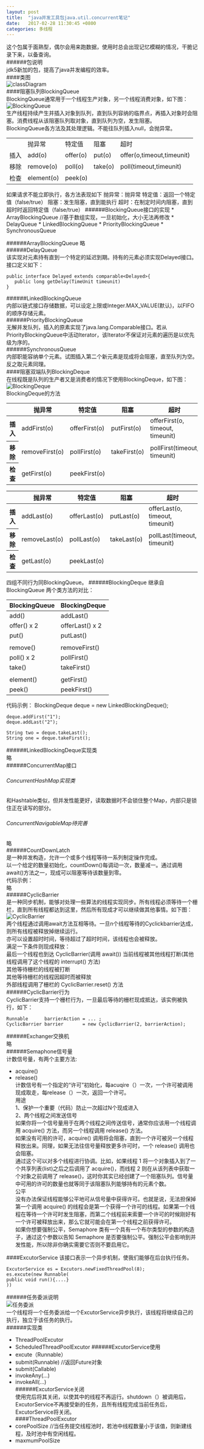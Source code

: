 ```yaml
---
layout: post
title:  "java并发工具包java.util.concurrent笔记"
date:   2017-02-28 11:30:45 +0800
categories: 多线程
---
```

这个包属于面熟型，偶尔会用来跑数据，使用时总会出现记忆模糊的情况，干脆记录下来，以备查询。  
######包说明  
jdk5新加的包，提高了java并发编程的效率。  
####类图  
  ![classDiagram](http://p9hbnobnq.bkt.clouddn.com/concurrentClassDiagram.jpg "classDiagram")  
####阻塞队列BlockingQueue  
BlockingQueue通常用于一个线程生产对象，另一个线程消费对象，如下图：  
![BlockingQueue](http://p9hbnobnq.bkt.clouddn.com/blockingqueue.png "BlockingQueue")  
生产线程持续产生并插入对象到队列，直到队列容纳的临界点，再插入对象时会阻塞。消费线程从该阻塞队列取对象，直到队列为空，发生阻塞。  
BlockingQueue各方法及其处理逻辑。不能往队列插入null，会抛异常。  
<table>
    <tr>
       <td></td>
        <td>抛异常</td>
        <td>特定值</td>
        <td>阻塞</td>
        <td>超时</td>
    </tr>
      <tr>
       <td>插入</td>
        <td>add(o)</td>
        <td>offer(o)</td>
        <td>put(o)</td>
        <td>offer(o,timeout,timeunit)</td>
    </tr>
    <tr>
       <td>移除</td>
        <td>remove(o)</td>
        <td>poll(o)</td>
        <td>take(o)</td>
        <td>poll(timeout,timeunit)</td>
    </tr>
    <tr>
       <td>检查</td>
        <td>element(o)</td>
        <td>peek(o)</td>
        <td></td>
        <td></td>
    </tr>
</table>  
如果请求不能立即执行，各方法表现如下    
抛异常：抛异常  
特定值：返回一个特定值（false/true）  
阻塞：发生阻塞，直到能执行  
超时：在制定时间内阻塞，直到超时时返回特定值（false/true）  
######BlockingQueue接口的实现  
* ArrayBlockingQueue  //基于数组实现，一旦初始化，大小无法再修改
* DelayQueue  
* LinkedBlockingQueue  
* PriorityBlockingQueue  
* SynchronousQueue  

######ArrayBlockingQueue 
略  
######DelayQueue  
该实现对元素持有直到一个特定的延迟到期。持有的元素必须实现Delayed接口。接口定义如下：  
    
    public interface Delayed extends comparable<Delayed>{    
       public long getDelay(TimeUnit timeunit)
    }
######LinkedBlockingQueue  
内部以链式接口存储数据，可以设定上限或Integer.MAX_VALUE(默认)，以FIFO的顺序存储元素。  
######PriorityBlockingQueue  
无解并发队列，插入的原素实现了java.lang.Comparable接口。若从PriorityBlockingQueue中活动Iterator，该Iterator不保证对元素的遍历是以优先级为序的。  
######SynchronousQueue  
内部职能容纳单个元素。试图插入第二个新元素是现成将会阻塞，直至队列为空。反之取元素同理。  
####阻塞双端队列BlockingDeque  
在线程既是队列的生产者又是消费者的情况下使用BlockingDeque，如下图：  
![BlockingDeque](http://p9hbnobnq.bkt.clouddn.com/BlockingDeque.png "BlockingDeque")   
BlockingDeque的方法  
 <table >
<tbody>
<tr>
<th ></th>
<th >抛异常</th>
<th >特定值</th>
<th >阻塞</th>
<th >超时</th>
</tr>
</tbody>
<tbody>
<tr>
<th >插入</th>
<td>addFirst(o)</td>
<td>offerFirst(o)</td>
<td>putFirst(o)</td>
<td>offerFirst(o, timeout, timeunit)</td>
</tr>
<tr>
<th >移除</th>
<td>removeFirst(o)</td>
<td>pollFirst(o)</td>
<td>takeFirst(o)</td>
<td>pollFirst(timeout, timeunit)</td>
</tr>
<tr><th >检查</th>
<td>getFirst(o)</td>
<td>peekFirst(o)</td>
<td>
</td>
<td>
</td>
</tr>
</tbody>
</table>  
<table >
<tbody>
<tr>
<th ></th>
<th >抛异常</th>
<th >特定值</th>
<th >阻塞</th>
<th >超时</th>
</tr>
</tbody>
<tbody>
<tr>
<th >插入</th>
<td>addLast(o)</td>
<td>offerLast(o)</td>
<td>putLast(o)</td>
<td>offerLast(o, timeout, timeunit)</td>
</tr>
<tr><th >移除</th>
<td>removeLast(o)</td>
<td>pollLast(o)</td>
<td>takeLast(o)</td>
<td>pollLast(timeout, timeunit)</td>
</tr>
<tr>
<th >检查</th>
<td>getLast(o)</td>
<td>peekLast(o)</td>
<td></td>
<td></td>
</tr>
</tbody>
</table>  
四组不同行为同BlockingQueue。
######BlockingDeque 继承自 BlockingQueue  
两个类方法的对比：  
<table>
<tbody>
<tr>
<th >BlockingQueue</th>
<th >BlockingDeque</th>
</tr>
</tbody>
<tbody>
<tr>
<td>add()</td>
<td>addLast()</td>
</tr>
<tr>
<td>offer() x 2</td>
<td>offerLast() x 2</td>
</tr>
<tr>
<td>put()</td>
<td>putLast()</td>
</tr>
<tr>
<td>
</td>
<td>
</td>
</tr>
<tr>
<td>remove()</td>
<td>removeFirst()</td>
</tr>
<tr>
<td>poll() x 2</td>
<td>pollFirst()</td>
</tr>
<tr>
<td>take()</td>
<td>takeFirst()</td>
</tr>
<tr>
<td>
</td>
<td>
</td>
</tr>
<tr>
<td>element()</td>
<td>getFirst()</td>
</tr>
<tr>
<td>peek()</td>
<td>peekFirst()</td>
</tr>
</tbody>
</table>  
代码示例：  
    BlockingDeque<String> deque = new LinkedBlockingDeque<String>();


    deque.addFirst("1");  
    deque.addLast("2");  
  
    String two = deque.takeLast();  
    String one = deque.takeFirst();    
######LinkedBlockingDeque实现类  
略  
######ConcurrentMap接口  
###### ConcurrentHashMap实现类  
和Hashtable类似，但并发性能更好，读取数据时不会锁住整个Map，内部只是锁住正在读写的部分。  
######  ConcurrentNavigableMap待完善  
略  
######CountDownLatch  
是一种并发构造，允许一个或多个线程等待一系列制定操作完成。  
以一个给定的数量初始化，countDown()每调动一次，数量减一。通过调用await()方法之一，现成可以阻塞等待该数量到零。  
代码示例：  
略  
######CyclicBarrier  
是一种同步机制，能够对处理一些算法的线程实现同步。所有线程必须等待一个栅栏，直到所有线程都达到这里，然后所有现成才可以继续做其他事情。如下图：  
![CyclicBarrier](http://p9hbnobnq.bkt.clouddn.com/CyclicBarrier.png "CyclicBarrier")   
两个线程通过调用await方法互相等待。一旦n个线程等待的Cyclickbarrier达成，则所有线程被释放掉继续运行。   
亦可以设置超时时间，等待超过了超时时间，该线程也会被释放。  
满足一下条件则现成释放：  
最后一个线程也到达 CyclicBarrier(调用 await())
当前线程被其他线程打断(其他线程调用了这个线程的 interrupt() 方法)  
其他等待栅栏的线程被打断  
其他等待栅栏的线程因超时而被释放  
外部线程调用了栅栏的 CyclicBarrier.reset() 方法    
######CyclicBarrier行为  
CyclicBarrier支持一个栅栏行为，一旦最后等待的栅栏现成抵达，该实例被执行，如下：

    Runnable      barrierAction = ... ;     
    CyclicBarrier barrier       = new CyclicBarrier(2, barrierAction); 
  
######Exchanger交换机  
略  
######Semaphone信号量  
计数信号量，有两个主要方法:  

* acquire()
* release()  
计数信号有一个指定的“许可”初始化，每acuqire（）一次，一个许可被调用现成取走，每release（）一次，返回一个许可。  
用途  
1、保护一个重要（代码）防止一次超过N个现成进入   
2、两个线程之间发送信号  
如果你将一个信号量用于在两个线程之间传送信号，通常你应该用一个线程调用 acquire() 方法，而另一个线程调用 release() 方法。  
如果没有可用的许可，acquire() 调用将会阻塞，直到一个许可被另一个线程释放出来。同理，如果无法往信号量释放更多许可时，一个 release() 调用也会阻塞。    
通过这个可以对多个线程进行协调。比如，如果线程 1 将一个对象插入到了一个共享列表(list)之后之后调用了 acquire()，而线程 2 则在从该列表中获取一个对象之前调用了 release()，这时你其实已经创建了一个阻塞队列。信号量中可用的许可的数量也就等同于该阻塞队列能够持有的元素个数。  
公平  
没有办法保证线程能够公平地可从信号量中获得许可。也就是说，无法担保掉第一个调用 acquire() 的线程会是第一个获得一个许可的线程。如果第一个线程在等待一个许可时发生阻塞，而第二个线程前来索要一个许可的时候刚好有一个许可被释放出来，那么它就可能会在第一个线程之前获得许可。  
如果你想要强制公平，Semaphore 类有一个具有一个布尔类型的参数的构造子，通过这个参数以告知 Semaphore 是否要强制公平。强制公平会影响到并发性能，所以除非你确实需要它否则不要启用它。  
 
####ExcutorService 
该接口表示一个异步机制，使我们能够在后台执行任务。  
   
    ExcutorService es = Excutors.newFixedThreadPool(8);  
    es.excute(new Runnable(
    public void run(){....}
    ))     
######任务委派说明  
![任务委派](http://p9hbnobnq.bkt.clouddn.com/ExcutorService%E5%A7%94%E6%B4%BE.png "任务委派")   
一个线程将一个任务委派给一个ExcutorService异步执行，该线程将继续自己的执行，独立于该任务的执行。  
######实现类  
* ThreadPoolExcutor  
* ScheduledThreadPoolExcutor
######ExcutorService使用  
* excute（Runnable）  
* submit(Runnable)  //返回Future对象  
* submit(Callable)  
* invokeAny(...)  
* invokeAll(...)  
######ExcutorService关闭  
使用完后将其关闭，以使其中的线程不再运行。shutdown（）被调用后，ExcutorService不再接受新的任务，且所有线程完成当前任务后，ExcutorService将关闭。  
####ThreadPoolExcutor  
* corePoolSize //当任务提交线程池时，若池中线程数量小于该值，则新建线程，及时池中有空闲线程。  
* maxmumPoolSize  

